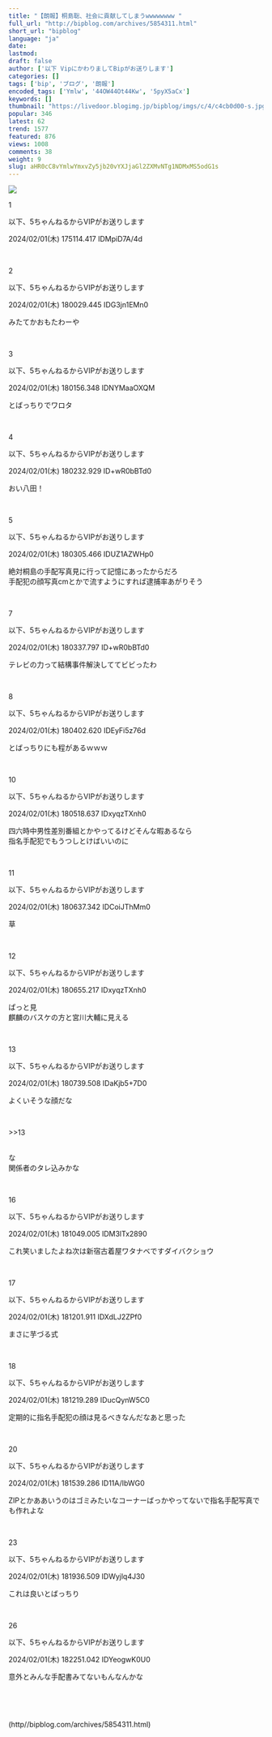 ```yaml
---
title: "【朗報】桐島聡、社会に貢献してしまうwwwwwwww "
full_url: "http://bipblog.com/archives/5854311.html"
short_url: "bipblog"
language: "ja"
date: 
lastmod: 
draft: false
author: ['以下 VipにかわりましてBipがお送りします']
categories: []
tags: ['bip', 'ブログ', '朗報']
encoded_tags: ['Ymlw', '44OW44Ot44Kw', '5pyX5aCx']
keywords: []
thumbnail: "https://livedoor.blogimg.jp/bipblog/imgs/c/4/c4cb0d00-s.jpg"
popular: 346
latest: 62
trend: 1577
featured: 876
views: 1008
comments: 38
weight: 9
slug: aHR0cC8vYmlwYmxvZy5jb20vYXJjaGl2ZXMvNTg1NDMxMS5odG1s
---
```


![](https://livedoor.blogimg.jp/bipblog/imgs/c/4/c4cb0d00-s.jpg)

<div><p class='t_h'>1 <p>以下、5ちゃんねるからVIPがお送りします</p> <p> 2024/02/01(木) 175114.417 IDMpiD7A/4d</p></p> <br> <a name='more'></a> <p> </p> <p id='div-gpt-ad-1385718644703-4'> </p> <p class='t_h'>2 <p>以下、5ちゃんねるからVIPがお送りします</p> <p> 2024/02/01(木) 180029.445 IDG3jn1EMn0</p></p> <p class='t_b'> みたてかおもたわーや </p><br> <p class='t_h'>3 <p>以下、5ちゃんねるからVIPがお送りします</p> <p> 2024/02/01(木) 180156.348 IDNYMaaOXQM</p></p> <p class='t_b'> とばっちりでワロタ </p><br> <p class='t_h'>4 <p>以下、5ちゃんねるからVIPがお送りします</p> <p> 2024/02/01(木) 180232.929 ID+wR0bBTd0</p></p> <p class='t_b'> おい八田！ </p><br> <p class='t_h'>5 <p>以下、5ちゃんねるからVIPがお送りします</p> <p> 2024/02/01(木) 180305.466 IDUZ1AZWHp0</p></p> <p class='t_b'> 絶対桐島の手配写真見に行って記憶にあったからだろ <br> 手配犯の顔写真cmとかで流すようにすれば逮捕率あがりそう </p><br> <p class='t_h'>7 <p>以下、5ちゃんねるからVIPがお送りします</p> <p> 2024/02/01(木) 180337.797 ID+wR0bBTd0</p></p> <p class='t_b'> テレビの力って結構事件解決しててビビったわ </p><br> <p class='t_h'>8 <p>以下、5ちゃんねるからVIPがお送りします</p> <p> 2024/02/01(木) 180402.620 IDEyFi5z76d</p></p> <p class='t_b'> とばっちりにも程があるｗｗｗ </p><br> <p class='t_h'>10 <p>以下、5ちゃんねるからVIPがお送りします</p> <p> 2024/02/01(木) 180518.637 IDxyqzTXnh0</p></p> <p class='t_b'> 四六時中男性差別番組とかやってるけどそんな暇あるなら <br> 指名手配犯でもうつしとけばいいのに </p><br> <p class='t_h'>11 <p>以下、5ちゃんねるからVIPがお送りします</p> <p> 2024/02/01(木) 180637.342 IDCoiJThMm0</p></p> <p class='t_b'> 草 </p><br> <p class='t_h'>12 <p>以下、5ちゃんねるからVIPがお送りします</p> <p> 2024/02/01(木) 180655.217 IDxyqzTXnh0</p></p> <p class='t_b'> ぱっと見 <br> 麒麟のバスケの方と宮川大輔に見える </p><br> <p class='t_h'>13 <p>以下、5ちゃんねるからVIPがお送りします</p> <p> 2024/02/01(木) 180739.508 IDaKjb5+7D0</p></p> <p class='t_b'> よくいそうな顔だな </p><br> <p class='t_b t_i t_bo'> <p class='anchor'>>>13</p> <br> な <br> 関係者のタレ込みかな </p><br> <p class='t_h'>16 <p>以下、5ちゃんねるからVIPがお送りします</p> <p> 2024/02/01(木) 181049.005 IDM3lTx2890</p></p> <p class='t_b'> これ笑いましたよね次は新宿古着屋ワタナベですダイバクショウ </p><br> <p class='t_h'>17 <p>以下、5ちゃんねるからVIPがお送りします</p> <p> 2024/02/01(木) 181201.911 IDXdLJ2ZPf0</p></p> <p class='t_b'> まさに芋づる式 </p><br> <p class='t_h'>18 <p>以下、5ちゃんねるからVIPがお送りします</p> <p> 2024/02/01(木) 181219.289 IDucQynW5C0</p></p> <p class='t_b'> 定期的に指名手配犯の顔は見るべきなんだなあと思った </p><br> <p class='t_h'>20 <p>以下、5ちゃんねるからVIPがお送りします</p> <p> 2024/02/01(木) 181539.286 ID11A/IbWG0</p></p> <p class='t_b'> ZIPとかああいうのはゴミみたいなコーナーばっかやってないで指名手配写真でも作れよな </p><br> <p class='t_h'>23 <p>以下、5ちゃんねるからVIPがお送りします</p> <p> 2024/02/01(木) 181936.509 IDWyjlq4J30</p></p> <p class='t_b'> これは良いとばっちり </p><br> <p class='t_h'>26 <p>以下、5ちゃんねるからVIPがお送りします</p> <p> 2024/02/01(木) 182251.042 IDYeogwK0U0</p></p> <p class='t_b'> 意外とみんな手配書みてないもんなんかな </p><br> <p class='ent_res'></p> <br clear='left'> <p id='ad2'></p> <p> </p> <p class='ent_sub_block_body'> </p> </div>

(http//bipblog.com/archives/5854311.html)
